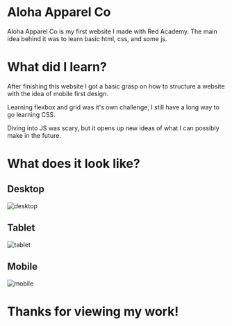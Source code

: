
# Aloha Apparel Co
Aloha Apparel Co is my first website I made with Red Academy. The main idea behind it was to learn basic html, css, and some js.

# What did I learn?
After finishing this website I got a basic grasp on how to structure a website with the idea of mobile first design.

Learning flexbox and grid was it's own challenge, I still have a long way to go learning CSS. 

Diving into JS was scary, but it opens up new ideas of what I can possibly make in the future.

# What does it look like?


## Desktop
![desktop](https://user-images.githubusercontent.com/49625943/69920960-a9f4a100-1442-11ea-9a72-c0a190885f73.gif)

## Tablet
![tablet](https://user-images.githubusercontent.com/49625943/69921012-343d0500-1443-11ea-8dd9-82df98aa545b.gif)
## Mobile
![mobile](https://user-images.githubusercontent.com/49625943/69921032-6c444800-1443-11ea-96f1-9c9f1a058b87.gif)

# Thanks for viewing my work!

